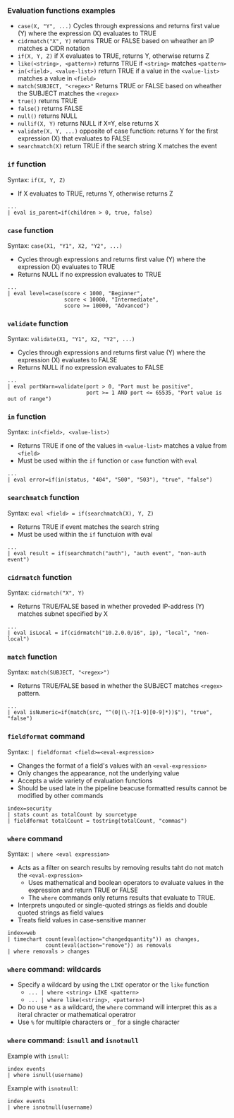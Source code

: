 ### Evaluation functions examples

* `case(X, "Y", ...)` Cycles through expressions and returns first value (Y) where the expression (X) evaluates to TRUE
* `cidrmatch("X", Y)` returns TRUE or FALSE based on wheather an IP matches a CIDR notation
* `if(X, Y, Z)` if X evaluates to TRUE, returns Y, otherwise returns Z
* `like(<string>, <pattern>)` returns TRUE if `<string>` matches `<pattern>`
* `in(<field>, <value-list>)` return TRUE if a value in the `<value-list>` matches a value in `<field>`
* `match(SUBJECT, "<regex>"` Returns TRUE or FALSE based on wheather the SUBJECT matches the `<regex>`
* `true()` returns TRUE
* `false()` returns FALSE
* `null()` returns NULL
* `nullif(X, Y)` returns NULL if X=Y, else returns X
* `validate(X, Y, ...)` opposite of case function: returns Y for the first expression (X) that evaluates to FALSE
* `searchmatch(X)` return TRUE if the search string X matches the event

### `if` function

Syntax: `if(X, Y, Z)`

* If X evaluates to TRUE, returns Y, otherwise returns Z

```
...
| eval is_parent=if(children > 0, true, false)
```

### `case` function

Syntax: `case(X1, "Y1", X2, "Y2", ...)`

* Cycles through expressions and returns first value (Y) where the expression (X) evaluates to TRUE
* Returns NULL if no expression evaluates to TRUE

```
...
| eval level=case(score < 1000, "Beginner",
			 	  score < 10000, "Intermediate",
				  score >= 10000, "Advanced")
```

### `validate` function

Syntax: `validate(X1, "Y1", X2, "Y2", ...)`

* Cycles through expressions and returns first value (Y) where the expression (X) evaluates to FALSE
* Returns NULL if no expression evaluates to FALSE

```
...
| eval portWarn=validate(port > 0, "Port must be positive",
					 	 port >= 1 AND port <= 65535, "Port value is out of range")
```

### `in` function

Syntax: `in(<field>, <value-list>)`

* Returns TRUE if one of the values in `<value-list>` matches a value from `<field>`
* Must be used within the `if` function or `case` function with `eval`

```
...
| eval error=if(in(status, "404", "500", "503"), "true", "false")
```

### `searchmatch` function

Syntax: `eval <field> = if(searchmatch(X), Y, Z)`

* Returns TRUE if event matches the search string
* Must be used within the `if` functuion with eval

```
...
| eval result = if(searchmatch("auth"), "auth event", "non-auth event")
```

### `cidrmatch` function

Syntax: `cidrmatch("X", Y)`
* Returns TRUE/FALSE based in whether proveded IP-address (Y) matches subnet specified by X

```
...
| eval isLocal = if(cidrmatch("10.2.0.0/16", ip), "local", "non-local")
```

### `match` function

Syntax: `match(SUBJECT, "<regex>")`

* Returns TRUE/FALSE based in whether the SUBJECT matches `<regex>` pattern.

```
...
| eval isNumeric=if(match(src, "^(0|(\-?[1-9][0-9]*))$"), "true", "false")
```

### `fieldformat` command

Syntax: `| fieldformat <field>=<eval-expression>`

* Changes the format of a field's values with an `<eval-expression>`
* Only changes the appearance, not the underlying value
* Accepts a wide variety of evaluation functions
* Should be used late in the pipeline beacuse formatted results cannot be modified by other commands

```
index=security
| stats count as totalCount by sourcetype
| fieldformat totalCount = tostring(totalCount, "commas")
```

### `where` command

Syntax: `| where <eval expression>`

* Acts as a filter on search results by removing results taht do not match the `<eval-expression>`
	* Uses mathematical and boolean operators to evaluate values in the expression and return TRUE or FALSE
	* The `where` commands only returns results that evaluate to TRUE.
* Interprets unqouted or single-quoted strings as fields and double quoted strings as field values
* Treats field values in case-sensitive manner

```
index=web
| timechart count(eval(action="changedquantity")) as changes,
			count(eval(action="remove")) as removals
| where removals > changes
```

### `where` command: wildcards

* Specify a wildcard by using the `LIKE` operator or the `like` function
	* `... | where <string> LIKE <pattern>`
	* `... | where like(<string>, <pattern>)`
* Do no use `*` as a wildcard, the `where` command will interpret this as a iteral chracter or mathematical operatror
* Use `%` for multilple characters or `_` for a single character

### `where` command: `isnull` and `isnotnull`

Example with `isnull`:
```
index events
| where isnull(username)
```

Example with `isnotnull`:
```
index events
| where isnotnull(username)
```

